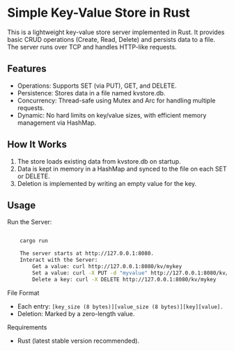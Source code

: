 
# Simple Key-Value Store in Rust
This is a lightweight key-value store server implemented in Rust. It provides basic CRUD operations (Create, Read, Delete) and persists data to a file. The server runs over TCP and handles HTTP-like requests.

## Features

- Operations: Supports SET (via PUT), GET, and DELETE.
- Persistence: Stores data in a file named kvstore.db.
- Concurrency: Thread-safe using Mutex and Arc for handling multiple requests.
- Dynamic: No hard limits on key/value sizes, with efficient memory management via HashMap.

## How It Works

1. The store loads existing data from kvstore.db on startup.
2. Data is kept in memory in a HashMap and synced to the file on each SET or DELETE.
3.  Deletion is implemented by writing an empty value for the key.

## Usage

Run the Server:
```bash

    cargo run

    The server starts at http://127.0.0.1:8080.
    Interact with the Server:
        Get a value: curl http://127.0.0.1:8080/kv/mykey
        Set a value: curl -X PUT -d "myvalue" http://127.0.0.1:8080/kv/mykey
        Delete a key: curl -X DELETE http://127.0.0.1:8080/kv/mykey
```
File Format

  - Each entry: ```[key_size (8 bytes)][value_size (8 bytes)][key][value].```
  - Deletion: Marked by a zero-length value.

Requirements

  - Rust (latest stable version recommended).

